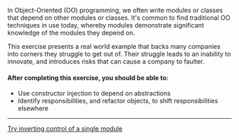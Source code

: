 In Object-Oriented (OO) programming, we often write modules or classes that depend on other modules or classes. It's common to find traditional OO techniques in use today, whereby modules demonstrate significant knowledge of the modules they depend on.

This exercise presents a real world example that backs many companies into corners they struggle to get out of. Their struggle leads to an inability to innovate, and introduces risks that can cause a company to faulter.

#### After completing this exercise, you should be able to:

* Use constructor injection to depend on abstractions
* Identify responsibilities, and refactor objects, to shift responsibilities elsewhere

------------------------------------

[Try inverting control of a single module](../exercises/320-SRP-DIP)